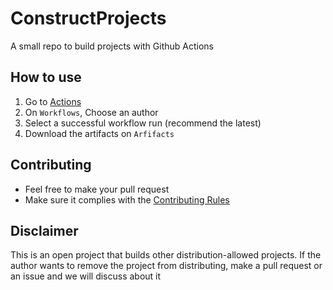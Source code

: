 # ConstructProjects
A small repo to build projects with Github Actions

## How to use
1. Go to [Actions](https://github.com/HSGamer/ConstructProjects/actions)
2. On `Workflows`, Choose an author
3. Select a successful workflow run (recommend the latest)
4. Download the artifacts on `Arfifacts`

## Contributing
* Feel free to make your pull request
* Make sure it complies with the [Contributing Rules](CONTRIBUTING.md)

## Disclaimer
This is an open project that builds other distribution-allowed projects. If the author wants to remove the project from distributing, make a pull request or an issue and we will discuss about it
